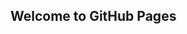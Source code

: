 ## Welcome to GitHub Pages

<link rel="stylesheet" href="styles.css">
<script defer src="main.dart.js"></script>

